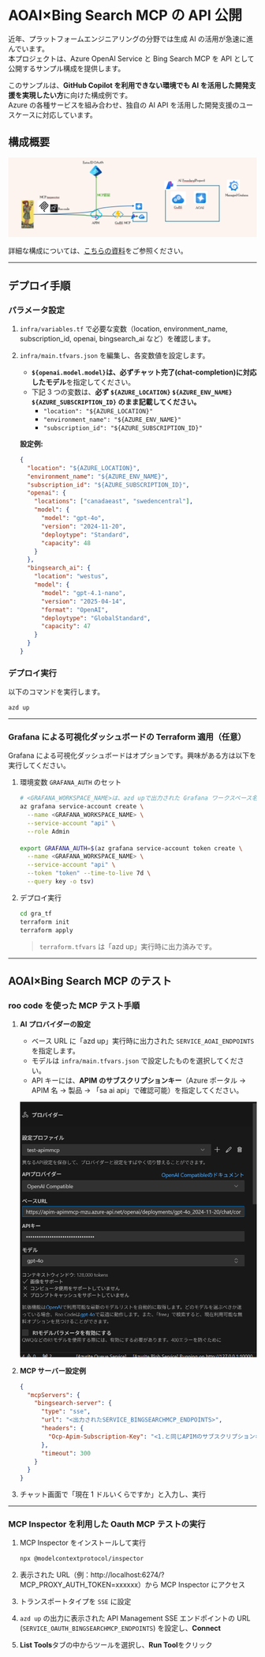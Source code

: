 # AOAI×Bing Search MCP の API 公開

近年、プラットフォームエンジニアリングの分野では生成 AI の活用が急速に進んでいます。  
本プロジェクトは、Azure OpenAI Service と Bing Search MCP を API として公開するサンプル構成を提供します。

このサンプルは、**GitHub Copilot を利用できない環境でも AI を活用した開発支援を実現したい方**に向けた構成例です。  
Azure の各種サービスを組み合わせ、独自の AI API を活用した開発支援のユースケースに対応しています。

## 構成概要

![構成図](./assets/1.png)

詳細な構成については、[こちらの資料](https://www.docswell.com/s/windagecat/Z2N339-2025-07-26-165303)をご参照ください。

---

## デプロイ手順

### パラメータ設定

1. `infra/variables.tf` で必要な変数（location, environment_name, subscription_id, openai, bingsearch_ai など）を確認します。
2. `infra/main.tfvars.json` を編集し、各変数値を設定します。

   - **`${openai.model.model}`は、必ずチャット完了(chat-completion)に対応したモデル**を指定してください。
   - 下記 3 つの変数は、**必ず `${AZURE_LOCATION}` `${AZURE_ENV_NAME}` `${AZURE_SUBSCRIPTION_ID}` のまま記載してください。**
     - `"location": "${AZURE_LOCATION}"`
     - `"environment_name": "${AZURE_ENV_NAME}"`
     - `"subscription_id": "${AZURE_SUBSCRIPTION_ID}"`

   **設定例:**

   ```json
   {
     "location": "${AZURE_LOCATION}",
     "environment_name": "${AZURE_ENV_NAME}",
     "subscription_id": "${AZURE_SUBSCRIPTION_ID}",
     "openai": {
       "locations": ["canadaeast", "swedencentral"],
       "model": {
         "model": "gpt-4o",
         "version": "2024-11-20",
         "deploytype": "Standard",
         "capacity": 48
       }
     },
     "bingsearch_ai": {
       "location": "westus",
       "model": {
         "model": "gpt-4.1-nano",
         "version": "2025-04-14",
         "format": "OpenAI",
         "deploytype": "GlobalStandard",
         "capacity": 47
       }
     }
   }
   ```

### デプロイ実行

以下のコマンドを実行します。

```bash
azd up
```

---

### Grafana による可視化ダッシュボードの Terraform 適用（任意）

Grafana による可視化ダッシュボードはオプションです。興味がある方は以下を実行してください。

1. 環境変数 `GRAFANA_AUTH` のセット

   ```bash
   # <GRAFANA_WORKSPACE_NAME>は、azd upで出力された Grafana ワークスペース名を指定してください。
   az grafana service-account create \
     --name <GRAFANA_WORKSPACE_NAME> \
     --service-account "api" \
     --role Admin

   export GRAFANA_AUTH=$(az grafana service-account token create \
     --name <GRAFANA_WORKSPACE_NAME> \
     --service-account "api" \
     --token "token" --time-to-live 7d \
     --query key -o tsv)
   ```

2. デプロイ実行

   ```bash
   cd gra_tf
   terraform init
   terraform apply
   ```

   > `terraform.tfvars` は「azd up」実行時に出力済みです。

---

## AOAI×Bing Search MCP のテスト

### roo code を使った MCP テスト手順

1. **AI プロバイダーの設定**

   - ベース URL に「azd up」実行時に出力された `SERVICE_AOAI_ENDPOINTS` を指定します。
   - モデルは `infra/main.tfvars.json` で設定したものを選択してください。
   - API キーには、**APIM のサブスクリプションキー**（Azure ポータル → APIM 名 → 製品 → 「sa ai api」で確認可能）を指定してください。

   ![AIプロバイダー設定例](./assets/2.png)

2. **MCP サーバー設定例**

   ```json
   {
     "mcpServers": {
       "bingsearch-server": {
         "type": "sse",
         "url": "<出力されたSERVICE_BINGSEARCHMCP_ENDPOINTS>",
         "headers": {
           "Ocp-Apim-Subscription-Key": "<1.と同じAPIMのサブスクリプションキー>"
         },
         "timeout": 300
       }
     }
   }
   ```

3. チャット画面で「現在 1 ドルいくらですか」と入力し、実行

---

### MCP Inspector を利用した Oauth MCP テストの実行

1. MCP Inspector をインストールして実行

   ```bash
   npx @modelcontextprotocol/inspector
   ```

2. 表示された URL（例：http://localhost:6274/?MCP_PROXY_AUTH_TOKEN=xxxxxx）から MCP Inspector にアクセス
3. トランスポートタイプを `SSE` に設定
4. `azd up` の出力に表示された API Management SSE エンドポイントの URL (`SERVICE_OAUTH_BINGSEARCHMCP_ENDPOINTS`) を設定し、**Connect**
5. **List Tools**タブの中からツールを選択し、**Run Tool**をクリック
